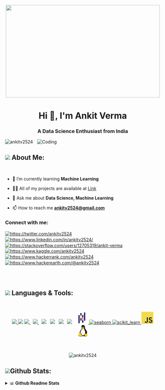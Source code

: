<!-- MASTER PIC -->

<p align="center"> <a target="_blank" rel="noopener noreferrer" href="#"><img width="500" height="300" src="https://indoanalytica.com/static/images/data-science-2.gif" height="175px"/></a>


<h1 align="center">Hi 👋, I'm Ankit Verma</h1>
<h3 align="center">A Data Science Enthusiast from India</h3>
<img align = "right" alt = "Coding" width = "400" src = "https://media.giphy.com/media/3oKIPEqDGUULpEU0aQ/giphy.gif">

<p align="left"> <img src="https://komarev.com/ghpvc/?username=ankitv2524&label=Profile%20views&color=0e75b6&style=flat" alt="ankitv2524" /> </p>

<!-- ABOUT ME -->
<!-- INSERTING GIF ON RIGHT HAND SIDE AFTER ABOUT  -->
<h2 dir="auto"><img src="https://camo.githubusercontent.com/63371d36886ee658f5a97401f393e1ab1684b2fd3de674b8f5efc7d410b2a3d0/68747470733a2f2f6d656469612e67697068792e636f6d2f6d656469612f57556c706c634d704f43456d5447427442572f67697068792e676966" width="25" data-animated-image="" ></a> <strong>About Me:</strong></h2>
<br>

- 🌱 I’m currently learning **Machine Learning**

- 👨‍💻 All of my projects are available at [Link](https://ankitverma.dev.voyage)

- 💬 Ask me about **Data Science, Machine Learning**

- 📫 How to reach me **ankitv2524@gmail.com**

<h3 align="left">Connect with me:</h3>
<p align="left">
<a href="https://twitter.com/ankitv2524" target="blank"><img align="center" src="https://raw.githubusercontent.com/rahuldkjain/github-profile-readme-generator/master/src/images/icons/Social/twitter.svg" alt="https://twitter.com/ankitv2524" height="30" width="40" /></a>
<a href="www.linkedin.com/in/ankitv2524" target="blank"><img align="center" src="https://raw.githubusercontent.com/rahuldkjain/github-profile-readme-generator/master/src/images/icons/Social/linked-in-alt.svg" alt="https://www.linkedin.com/in/ankitv2524/" height="30" width="40" /></a>
<a href="https://stackoverflow.com/users/12705319/ankit-verma" target="blank"><img align="center" src="https://raw.githubusercontent.com/rahuldkjain/github-profile-readme-generator/master/src/images/icons/Social/stack-overflow.svg" alt="https://stackoverflow.com/users/12705319/ankit-verma" height="30" width="40" /></a>
<a href="https://www.kaggle.com/ankitv2524" target="blank"><img align="center" src="https://raw.githubusercontent.com/rahuldkjain/github-profile-readme-generator/master/src/images/icons/Social/kaggle.svg" alt="https://www.kaggle.com/ankitv2524" height="30" width="40" /></a>
<a href="https://www.hackerrank.com/https://www.hackerrank.com/ankitv2524" target="blank"><img align="center" src="https://raw.githubusercontent.com/rahuldkjain/github-profile-readme-generator/master/src/images/icons/Social/hackerrank.svg" alt="https://www.hackerrank.com/ankitv2524" height="30" width="40" /></a>
<a href="https://www.hackerearth.com/https://www.hackerearth.com/@ankitv2524" target="blank"><img align="center" src="https://raw.githubusercontent.com/rahuldkjain/github-profile-readme-generator/master/src/images/icons/Social/hackerearth.svg" alt="https://www.hackerearth.com/@ankitv2524" height="30" width="40" /></a>
</p>

<!--Code For Language and Tool-->
<br>
<br>
<h2 dir="auto"><img src="https://camo.githubusercontent.com/b429fd0344f4072885b19923f824d4616893261e9d7cc2afb62f85224caca070/68747470733a2f2f6d656469612e67697068792e636f6d2f6d656469612f6a32704f476547594b65327843434b7766692f67697068792e676966" width="40" data-animated-image="" </a> <strong>Languages &amp; Tools:</strong></h2>
<br>
<!--Code For Inserting Icon Of Languages and Tools-->

<p align="center">  
    <a href="https://www.python.org" target="_blank"> <img src="https://img.icons8.com/color/48/000000/python.png"/> </a> 
    <a href="https://www.tableau.com/" target="_blank"> <img src="https://img.icons8.com/color/48/000000/tableau-software.png"/></a> 
    <a style="padding-right:8px;" href="https://www.mysql.com/" target="_blank"> <img src="https://img.icons8.com/fluent/50/000000/mysql-logo.png"/> </a>
    <a style="padding-right:8px;" href="https://www.microsoft.com/en-in/microsoft-365/excel" target="_blank"><img src="https://img.icons8.com/fluency/48/000000/microsoft-excel-2019.png"/> </a>
    <a style="padding-right:8px;" href="https://www.microsoft.com/en-us/microsoft-365/powerpoint" target="_blank"> <img src="https://img.icons8.com/color/48/000000/microsoft-powerpoint-2019--v1.png"/></a>
    <a style="padding-right:8px;" href="https://www.microsoft.com/en-us/microsoft-365/word" target="_blank"> <img src="https://img.icons8.com/ios-filled/50/000000/ms-word.png"/></a>
    <a style="padding-right:8px;" href="https://www.google.com/sheets/about/" target="_blank"> <img src="https://img.icons8.com/color/48/000000/google-sheets.png"/></a>
    <a style="padding-right:8px;" href="https://www.microsoft.com/en-in/sql-server/sql-server-downloads" target="_blank"> <img src="https://img.icons8.com/color/48/000000/microsoft-sql-server.png"/></a>
    <a href="https://pandas.pydata.org/" target="_blank" rel="noreferrer"> <img src="https://raw.githubusercontent.com/devicons/devicon/2ae2a900d2f041da66e950e4d48052658d850630/icons/pandas/pandas-original.svg" alt="pandas" width="40" height="40"/> </a> 
    <a href="https://seaborn.pydata.org/" target="_blank" rel="noreferrer"> <img src="https://seaborn.pydata.org/_images/logo-mark-lightbg.svg" alt="seaborn" width="40" height="40"/> </a>
    <a href="https://scikit-learn.org/" target="_blank" rel="noreferrer"> <img src="https://upload.wikimedia.org/wikipedia/commons/0/05/Scikit_learn_logo_small.svg" alt="scikit_learn" width="40" height="40"/> </a>
    <a href="https://developer.mozilla.org/en-US/docs/Web/JavaScript" target="_blank" rel="noreferrer"> <img src="https://raw.githubusercontent.com/devicons/devicon/master/icons/javascript/javascript-original.svg" alt="javascript" width="40" height="40"/> </a> <a href="https://www.linux.org/" target="_blank" rel="noreferrer"> <img src="https://raw.githubusercontent.com/devicons/devicon/master/icons/linux/linux-original.svg" alt="linux" width="40" height="40"/> </a>

</p>
<br>

<!-- <p><img align="left" src="https://github-readme-stats.vercel.app/api/top-langs?username=ankitv2524&show_icons=true&locale=en&layout=compact" alt="ankitv2524" /></p>

<p>&nbsp;<img align="center" src="https://github-readme-stats.vercel.app/api?username=ankitv2524&show_icons=true&locale=en" alt="ankitv2524" /></p>

<p><img align="center" src="https://github-readme-streak-stats.herokuapp.com/?user=ankitv2524&" alt="ankitv2524" /></p> -->

<!-- STREAK CODE -->

  <p align="center"><img align="center" src="https://github-readme-streak-stats.herokuapp.com/?user=ankitv2524&theme=black-ice&hide_border=true&stroke=0000&background=060A0CD0" alt="ankitv2524" /></p>


<!-- GITHUB STAT CODE -->

<h2 dir="auto"><img src="https://camo.githubusercontent.com/6324b8a2d7c4e78c6271e5bdb479001f501fe1108cdd4a0563d5b08758feb0c4/68747470733a2f2f6d656469612e67697068792e636f6d2f6d656469612f5a434e36463346416b7773794f47553252532f67697068792e676966" width="60" data-animated-image="" <strong>Github Stats:</strong></h2>

<!-- 1st DROP DOWN -->

<details>
  <summary><g-emoji class="g-emoji" alias="bar_chart" fallback-src="https://github.githubassets.com/images/icons/emoji/unicode/1f4ca.png">📊</g-emoji> <b>Github Readme Stats</b></summary>
 <br>
<!--  <p align="center" dir="auto"><img width="430" align="center" src="https://github-readme-stats.vercel.app/api/top-langs?username=ankitv2524&show_icons=true&locale=en&layout=compact" alt="ankitv2524" >
 <img align="center" src="https://github-readme-stats.vercel.app/api?username=ankitv2524&show_icons=true&locale=en" alt="ankitv2524" /></p>
  <b>Note:</b> Top languages is only a metric of the languages my public code consists of and doesn't reflect experience or skill level.
</details> -->
    
<p align="center" dir="auto"><img width="430" align="center" src="https://github-readme-stats.vercel.app/api?username=ankitv2524&show_icons=true&count_private=true&theme=react&hide_border=true&bg_color=0D1117" alt="ankitv2524" >
 <img align="center" src="https://github-readme-stats.vercel.app/api/top-langs?username=ankitv2524&langs_count=8&count_private=true&layout=compact&theme=react&hide_border=true&bg_color=0D1117" alt="ankitv2524" /></p>
  <b>Note:</b> Top languages is only a metric of the languages my public code consists of and doesn't reflect experience or skill level.
</details>
